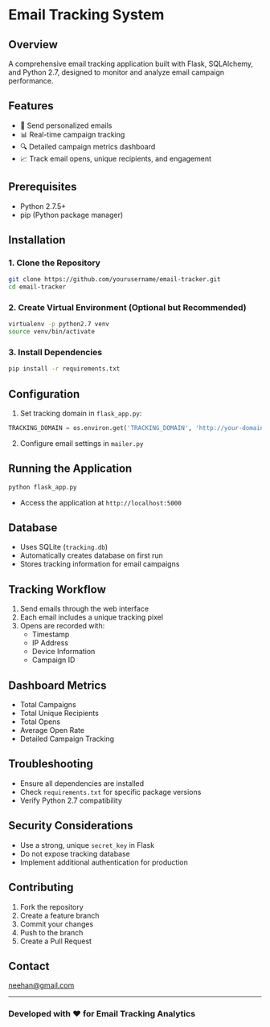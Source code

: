 # Email Tracking System

## Overview
A comprehensive email tracking application built with Flask, SQLAlchemy, and Python 2.7, designed to monitor and analyze email campaign performance.

## Features
- 📧 Send personalized emails
- 📊 Real-time campaign tracking
- 🔍 Detailed campaign metrics dashboard
- 📈 Track email opens, unique recipients, and engagement

## Prerequisites
- Python 2.7.5+
- pip (Python package manager)

## Installation

### 1. Clone the Repository
```bash
git clone https://github.com/yourusername/email-tracker.git
cd email-tracker
```

### 2. Create Virtual Environment (Optional but Recommended)
```bash
virtualenv -p python2.7 venv
source venv/bin/activate
```

### 3. Install Dependencies
```bash
pip install -r requirements.txt
```

## Configuration
1. Set tracking domain in `flask_app.py`:
```python
TRACKING_DOMAIN = os.environ.get('TRACKING_DOMAIN', 'http://your-domain.com')
```

2. Configure email settings in `mailer.py`

## Running the Application
```bash
python flask_app.py
```
- Access the application at `http://localhost:5000`

## Database
- Uses SQLite (`tracking.db`)
- Automatically creates database on first run
- Stores tracking information for email campaigns

## Tracking Workflow
1. Send emails through the web interface
2. Each email includes a unique tracking pixel
3. Opens are recorded with:
   - Timestamp
   - IP Address
   - Device Information
   - Campaign ID

## Dashboard Metrics
- Total Campaigns
- Total Unique Recipients
- Total Opens
- Average Open Rate
- Detailed Campaign Tracking

## Troubleshooting
- Ensure all dependencies are installed
- Check `requirements.txt` for specific package versions
- Verify Python 2.7 compatibility

## Security Considerations
- Use a strong, unique `secret_key` in Flask
- Do not expose tracking database
- Implement additional authentication for production

## Contributing
1. Fork the repository
2. Create a feature branch
3. Commit your changes
4. Push to the branch
5. Create a Pull Request


## Contact
neehan@gmail.com

---

### Developed with ❤️ for Email Tracking Analytics
